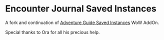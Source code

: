 # Encounter Journal Saved Instances
A fork and continuation of [Adventure Guide Saved Instances](https://wow.curseforge.com/projects/adventure-guide-saved-instances) WoW AddOn.

Special thanks to Ora for all his precious help.
